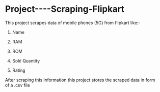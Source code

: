 # Project----Scraping-Flipkart

This project scrapes data of mobile phones (5G) from flipkart like:-

1. Name

2. RAM

3. ROM

4. Sold Quantity

5. Rating

After scraping this information this project stores the scraped data in form of a .csv file
